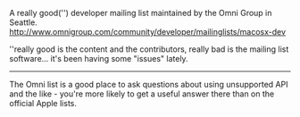 A really good('') developer mailing list maintained by the Omni Group in Seattle. 
http://www.omnigroup.com/community/developer/mailinglists/macosx-dev

''really good is the content and the contributors, really bad is the mailing list software... it's been having some "issues" lately.

----
The Omni list is a good place to ask questions about using unsupported API and the like - you're more likely to get a useful answer there than on the official Apple lists.
